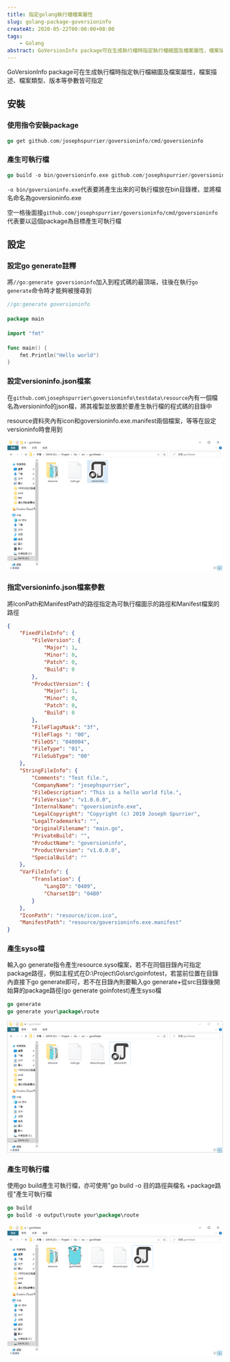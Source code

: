 ```yaml
---
title: 指定golang執行檔檔案屬性
slug: golang-package-goversioninfo
createAt: 2020-05-22T00:00:00+08:00
tags:
    - Golang
abstract: GoVersionInfo package可在生成執行檔時指定執行檔縮圖及檔案屬性，檔案描述、檔案類型、版本等參數皆可指定
---
```


GoVersionInfo package可在生成執行檔時指定執行檔縮圖及檔案屬性，檔案描述、檔案類型、版本等參數皆可指定

## 安裝

### 使用指令安裝package
```go
go get github.com/josephspurrier/goversioninfo/cmd/goversioninfo
```

### 產生可執行檔
```go
go build -o bin/goversioninfo.exe github.com/josephspurrier/goversioninfo/cmd/goversioninfo
```

`-o bin/goversioninfo.exe`代表要將產生出來的可執行檔放在bin目錄裡，並將檔名命名為goversioninfo.exe

空一格後面接`github.com/josephspurrier/goversioninfo/cmd/goversioninfo`代表要以這個package為目標產生可執行檔

## 設定

### 設定go generate註釋

將`//go:generate goversioninfo`加入到程式碼的最頂端，往後在執行`go generate`命令時才能夠被搜尋到

```go
//go:generate goversioninfo

package main

import "fmt"

func main() {
    fmt.Println("Hello world")
}
```

### 設定versioninfo.json檔案
在`github.com\josephspurrier\goversioninfo\testdata\resource`內有一個檔名為versioninfo的json檔，將其複製並放置於要產生執行檔的程式碼的目錄中

resource資料夾內有icon和goversioninfo.exe.manifest兩個檔案，等等在設定versioninfo時會用到

![10](./assets/10.png)

### 指定versioninfo.json檔案參數
將IconPath和ManifestPath的路徑指定為可執行檔圖示的路徑和Manifest檔案的路徑

```json
{
    "FixedFileInfo": {
        "FileVersion": {
            "Major": 1,
            "Minor": 0,
            "Patch": 0,
            "Build": 0
        },
        "ProductVersion": {
            "Major": 1,
            "Minor": 0,
            "Patch": 0,
            "Build": 0
        },
        "FileFlagsMask": "3f",
        "FileFlags ": "00",
        "FileOS": "040004",
        "FileType": "01",
        "FileSubType": "00"
    },
    "StringFileInfo": {
        "Comments": "Test file.",
        "CompanyName": "josephspurrier",
        "FileDescription": "This is a hello world file.",
        "FileVersion": "v1.0.0.0",
        "InternalName": "goversioninfo.exe",
        "LegalCopyright": "Copyright (c) 2019 Joseph Spurrier",
        "LegalTrademarks": "",
        "OriginalFilename": "main.go",
        "PrivateBuild": "",
        "ProductName": "goversioninfo",
        "ProductVersion": "v1.0.0.0",
        "SpecialBuild": ""
    },
    "VarFileInfo": {
        "Translation": {
            "LangID": "0409",
            "CharsetID": "04B0"
        }
    },
    "IconPath": "resource/icon.ico",
    "ManifestPath": "resource/goversioninfo.exe.manifest"
}
```

### 產生syso檔
輸入go generate指令產生resource.syso檔案，若不在同個目錄內可指定package路徑，例如主程式在D:\Project\Go\src\goinfotest，若當前位置在目錄內直接下go generate即可，若不在目錄內則要輸入go generate+從src目錄後開始算的package路徑(go generate goinfotest)產生syso檔

```go
go generate
go generate your\package\route
```

![20](./assets/20.png)

### 產生可執行檔
使用go build產生可執行檔，亦可使用"go build -o 目的路徑與檔名 +package路徑"產生可執行檔

```go
go build
go build -o output\route your\package\route
```

![30](./assets/30.png)